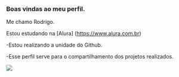 ### Boas vindas ao meu perfil.

 Me chamo Rodrigo.

Estou estudando na [Alura] (https://www.alura.com.br)

-Estou realizando a unidade do Github.

-Esse perfil serve para o compartilhamento dos projetos realizados.

![](https://media1.tenor.com/m/v54pniNugp8AAAAC/sharing-share.gif)



